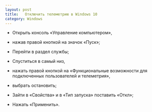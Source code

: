 ```yaml
---
layout: post
title:   Отключить телеметрию в Windows 10
category: Windows
---
```



- Открыть консоль «Управление компьютером», 

- нажав правой кнопкой на значок «Пуск»;

- Перейти в раздел службы;

- Спуститься в самый низ, 

- нажать правой кнопкой на «Функциональные возможности для подключенных пользователей и телеметрия», 

- выбрать остановить;

- Зайти в «Свойства» и в «Тип запуска» поставить «Откл»;

- Нажать «Применить».
